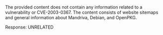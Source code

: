 The provided content does not contain any information related to a vulnerability or CVE-2003-0367. The content consists of website sitemaps and general information about Mandriva, Debian, and OpenPKG.

Response: UNRELATED